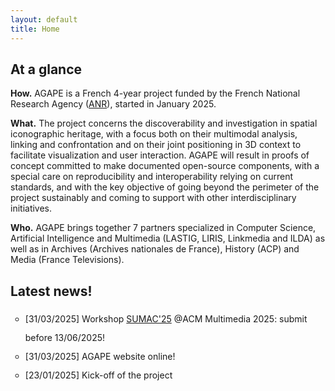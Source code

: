 ```yaml
---
layout: default
title: Home
---
```


<h2> At a glance</h2>

**How.** AGAPE is a French 4-year project funded by the French National Research Agency (<a href="https://anr.fr/en/" target=new>ANR</a>), started in January 2025. 

**What.** The project concerns the discoverability and investigation in spatial iconographic heritage, with a focus both on their multimodal analysis, linking and confrontation and on their joint positioning in 3D context to facilitate visualization and user interaction. AGAPE will result in proofs of concept committed to make documented open-source components, with a special care on reproducibility and interoperability relying on current standards, and with the key objective of going beyond the perimeter of the project sustainably and coming to support with other interdisciplinary initiatives.

**Who.** AGAPE brings together 7 partners specialized in Computer Science, Artificial Intelligence and Multimedia (LASTIG, LIRIS, Linkmedia and ILDA) as well as in Archives (Archives nationales de France), History (ACP) and Media (France Televisions).

<h2> Latest news!</h2>

<ul style="list-style-type:circle; line-height:30px;">
  <li>[31/03/2025] Workshop <a href="https://sumac-workshops.github.io/2025/" target=new>SUMAC'25</a> @ACM Multimedia 2025: submit before 13/06/2025!</li>
  <li>[31/03/2025] AGAPE website online!</li>
  <li>[23/01/2025] Kick-off of the project</li>
</ul>
